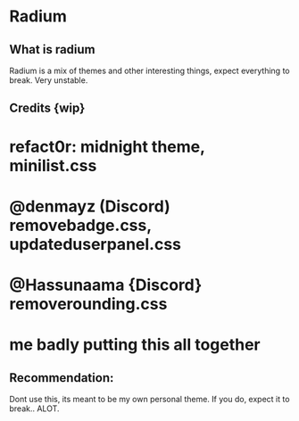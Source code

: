 # Radium

## What is radium
Radium is a mix of themes and other interesting things, expect everything to break. Very unstable.

## Credits {wip}
refact0r:
midnight theme,
minilist.css
=================
@denmayz (Discord)
removebadge.css,
updateduserpanel.css
=================
@Hassunaama {Discord}
removerounding.css
=================
me
badly putting this all together
=================

## Recommendation:
Dont use this, its meant to be my own personal theme.
If you do, expect it to break.. ALOT.

